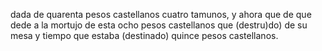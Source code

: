dada de quarenta pesos castellanos cuatro tamunos, y ahora que de que dede a la mortujo de esta ocho pesos castellanos que (destru)do) de su mesa y tiempo que estaba (destinado) quince pesos castellanos.